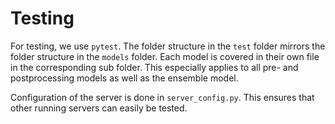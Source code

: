 # Testing

For testing, we use `pytest`. 
The folder structure in the `test` folder mirrors the folder structure in the `models` folder. 
Each model is covered in their own file in the corresponding sub folder.
This especially applies to all pre- and postprocessing models as well as the ensemble model.

Configuration of the server is done in `server_config.py`. This ensures that other running servers can easily be tested.